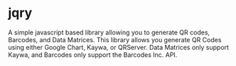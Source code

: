 jqry
====

A simple javascript based library allowing you to generate QR codes, Barcodes, and Data Matrices. This library allows you generate QR Codes using either Google Chart, Kaywa, or QRServer. Data Matrices only support Kaywa, and Barcodes only support the Barcodes Inc. API.